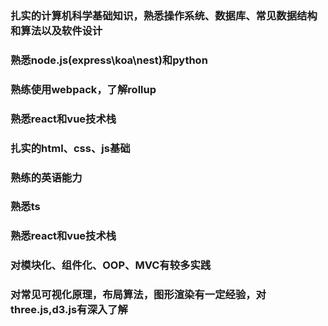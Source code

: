 ### 扎实的计算机科学基础知识，熟悉操作系统、数据库、常见数据结构和算法以及软件设计

### 熟悉node.js(express\koa\nest)和python

### 熟练使用webpack，了解rollup

### 熟悉react和vue技术栈

### 扎实的html、css、js基础

### 熟练的英语能力

### 熟悉ts

### 熟悉react和vue技术栈

### 对模块化、组件化、OOP、MVC有较多实践

### 对常见可视化原理，布局算法，图形渲染有一定经验，对three.js,d3.js有深入了解
